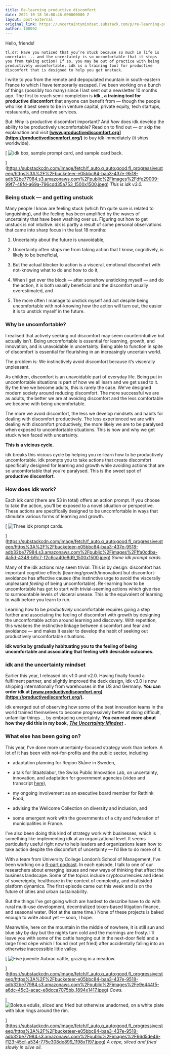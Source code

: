 ```yaml
---
title: Re-learning productive discomfort
date: 2021-10-18 16:00:46.000000000 Z
layout: post-external
original_link: https://uncertaintymindset.substack.com/p/re-learning-productive-discomfort
author: 100092
---
```


Hello, friends!

```
tl;dr: Have you noticed that you’re stuck because so much in life is uncertain ... and the uncertainty is so uncomfortable that it stops you from taking action? If so, you may be out of practice with being productively uncomfortable. idk is a training tool for productive discomfort that is designed to help you get unstuck.
```

I write to you from the remote and depopulated mountain in south-eastern France to which I have temporarily escaped. I’ve been working on a bunch of things (possibly too many) since I last sent out a newsletter 10 months ago. The first to reach semi-completion is **idk** , **a training tool for productive discomfort** that anyone can benefit from — though the people who like it best seem to be in venture capital, private equity, tech startups, restaurants, and creative services.

But: _Why_ is productive discomfort important? And _how_ does idk develop the ability to be productively uncomfortable? Read on to find out — or skip the explanation and visit **[www.productivediscomfort.org](https://productivediscomfort.org/)** to buy idk immediately (it ships worldwide).

[
 ![idk box, sample prompt card, and sample card back.](https://substackcdn.com/image/fetch/w_1456,c_limit,f_auto,q_auto:good,fl_progressive:steep/https%3A%2F%2Fbucketeer-e05bbc84-baa3-437e-9518-adb32be77984.s3.amazonaws.com%2Fpublic%2Fimages%2Fdfe29009-99f7-48fd-a69a-796cdd35a753_1500x1500.jpeg "idk box, sample prompt card, and sample card back.")

](https://substackcdn.com/image/fetch/f_auto,q_auto:good,fl_progressive:steep/https%3A%2F%2Fbucketeer-e05bbc84-baa3-437e-9518-adb32be77984.s3.amazonaws.com%2Fpublic%2Fimages%2Fdfe29009-99f7-48fd-a69a-796cdd35a753_1500x1500.jpeg)
_This is idk v3.0._

### Being stuck — and getting unstuck

Many people I know are feeling stuck (which I’m quite sure is related to languishing), and the feeling has been amplified by the waves of uncertainty that have been washing over us. Figuring out how to get unstuck is not intuitive. idk is partly a result of some personal observations that came into sharp focus in the last 18 months:

1. Uncertainty about the future is unavoidable, 

2. Uncertainty often stops me from taking action that I know, cognitively, is likely to be beneficial,

3. But the actual blocker to action is a visceral, emotional discomfort with not-knowing what to do and how to do it,

4. When I get over the block — after somehow unsticking myself — and do the action, it is both usually beneficial and the discomfort usually overestimated, and

5. The more often I manage to unstick myself and act despite being uncomfortable with not-knowing how the action will turn out, the easier it is to unstick myself in the future. 

### **Why be uncomfortable?**

I realised that actively seeking out discomfort may seem counterintuitive but actually isn’t. Being uncomfortable is essential for learning, growth, and innovation, and is unavoidable in uncertainty. Being able to function in spite of discomfort is essential for flourishing in an increasingly uncertain world.

The problem is: We instinctively avoid discomfort because it’s viscerally unpleasant.

As children, discomfort is an unavoidable part of everyday life. Being put in uncomfortable situations is part of how we all learn and we get used to it. By the time we become adults, this is rarely the case. We’ve designed modern society around reducing discomfort. The more successful we are as adults, the better we are at avoiding discomfort and the less comfortable we become with being uncomfortable.

The more we avoid discomfort, the less we develop mindsets and habits for dealing with discomfort productively. The less experienced we are with dealing with discomfort productively, the more likely we are to be paralysed when exposed to uncomfortable situations. This is how and why we get stuck when faced with uncertainty.

**This is a vicious cycle.**

idk breaks this vicious cycle by helping you re-learn how to be productively uncomfortable. idk prompts you to take actions that create discomfort specifically designed for learning and growth while avoiding actions that are so uncomfortable that you’re paralysed. This is the sweet spot of **productive discomfort**.

### How does idk work?

Each idk card (there are 53 in total) offers an action prompt. If you choose to take the action, you’ll be exposed to a novel situation or perspective. These actions are specifically designed to be uncomfortable in ways that stimulate various forms of learning and growth.

[
 ![Three idk prompt cards.](https://substackcdn.com/image/fetch/w_1456,c_limit,f_auto,q_auto:good,fl_progressive:steep/https%3A%2F%2Fbucketeer-e05bbc84-baa3-437e-9518-adb32be77984.s3.amazonaws.com%2Fpublic%2Fimages%2Fffa0cdba-4a5d-4348-b9c7-f2c6ca40e8d9_1500x1500.jpeg "Three idk prompt cards.")

](https://substackcdn.com/image/fetch/f_auto,q_auto:good,fl_progressive:steep/https%3A%2F%2Fbucketeer-e05bbc84-baa3-437e-9518-adb32be77984.s3.amazonaws.com%2Fpublic%2Fimages%2Fffa0cdba-4a5d-4348-b9c7-f2c6ca40e8d9_1500x1500.jpeg)
_Some idk prompt cards._

Many of the idk actions may seem trivial. This is by design: discomfort has important cognitive effects (learning/growth/innovation) but discomfort-avoidance has affective causes (the instinctive urge to avoid the viscerally unpleasant _feeling_ of being uncomfortable). Re-learning how to be uncomfortable has got to start with trivial-seeming actions which give rise to surmountable levels of visceral unease. This is the equivalent of learning to walk before you learn to run.

Learning how to be _productively_ uncomfortable requires going a step further and associating the feeling of discomfort with growth by designing the uncomfortable action around learning and discovery. With repetition, this weakens the instinctive linkage between discomfort and fear and avoidance — and makes it easier to develop the habit of seeking out productively uncomfortable situations.

**idk works by gradually habituating you to the feeling of being uncomfortable and associating that feeling with desirable outcomes.**

### idk and the uncertainty mindset

Earlier this year, I released idk v1.0 and v2.0. Having finally found a fulfilment partner, and slightly improved the deck design, idk v3.0 is now shipping internationally from warehouses in the US and Germany. **You can order idk at [www.productivediscomfort.org](https://productivediscomfort.org/).**

idk emerged out of observing how some of the best innovation teams in the world trained themselves to become progressively better at doing difficult, unfamiliar things … by embracing uncertainty. **You can read more about how they did this in my book,** _**[The Uncertainty Mindset](https://uncertaintymindset.org/)**_ **.**

### What else has been going on?

This year, I’ve done more uncertainty-focused strategy work than before. A lot of it has been with not-for-profits and the public sector, including

- adaptation planning for Region Skåne in Sweden, 

- a talk for Staatslabor, the Swiss Public Innovation Lab, on uncertainty, innovation, and adaptation for government agencies (video and transcript [here](https://www.staatslabor.ch/en/staatskantine-46-uncertainty-mindset-why-public-servants-should-take-inspiration-from-cutting-edge)),

- my ongoing involvement as an executive board member for Rethink Food, 

- advising the Wellcome Collection on diversity and inclusion, and

- some emergent work with the governments of a city and federation of municipalities in France.

I’ve also been doing this kind of strategy work with businesses, which is something like implementing idk at an organizational level. It seems particularly useful right now to help leaders and organizations learn how to take action despite the discomfort of uncertainty — I’d like to do more of it.

With a team from University College London’s School of Management, I’ve been working on a [6-part podcast](https://www.mgmt.ucl.ac.uk/mind-shift-podcast). In each episode, I talk to one of our researchers about emerging issues and new ways of thinking that affect the business landscape. Some of the topics include cryptocurrencies and ideas of sovereignty, healthcare in the context of complexity, and multisided platform dynamics. The first episode came out this week and is on the future of cities and urban sustainability.

But the things I’ve got going which are hardest to describe have to do with rural multi-use development, decentralized token-based litigation finance, and seasonal water. (Not at the same time.) None of these projects is baked enough to write about yet — soon, I hope.

Meanwhile, here on the mountain in the middle of nowhere, it is still sun and blue sky by day but the nights turn cold and the mornings are frosty. I’ll leave you with some of the cattle hanging out in the next-door field and a large fried cèpe which I found (not yet fried) after accidentally falling into an otherwise inaccessible little valley.

[
 ![Five juvenile Aubrac cattle, grazing in a meadow.](https://substackcdn.com/image/fetch/w_1456,c_limit,f_auto,q_auto:good,fl_progressive:steep/https%3A%2F%2Fbucketeer-e05bbc84-baa3-437e-9518-adb32be77984.s3.amazonaws.com%2Fpublic%2Fimages%2Fe9e444f5-a6dc-45c3-acac-e8dcca7075bb_1894x1417.jpeg "Five juvenile Aubrac cattle, grazing in a meadow.")

](https://substackcdn.com/image/fetch/f_auto,q_auto:good,fl_progressive:steep/https%3A%2F%2Fbucketeer-e05bbc84-baa3-437e-9518-adb32be77984.s3.amazonaws.com%2Fpublic%2Fimages%2Fe9e444f5-a6dc-45c3-acac-e8dcca7075bb_1894x1417.jpeg)
_Cows._

[
 ![Boletus edulis, sliced and fried but otherwise unadorned, on a white plate with blue rings around the rim.](https://substackcdn.com/image/fetch/w_1456,c_limit,f_auto,q_auto:good,fl_progressive:steep/https%3A%2F%2Fbucketeer-e05bbc84-baa3-437e-9518-adb32be77984.s3.amazonaws.com%2Fpublic%2Fimages%2F66d5de46-f123-45cf-a534-775e308de899_1198x1197.jpeg "Boletus edulis, sliced and fried but otherwise unadorned, on a white plate with blue rings around the rim.")

](https://substackcdn.com/image/fetch/f_auto,q_auto:good,fl_progressive:steep/https%3A%2F%2Fbucketeer-e05bbc84-baa3-437e-9518-adb32be77984.s3.amazonaws.com%2Fpublic%2Fimages%2F66d5de46-f123-45cf-a534-775e308de899_1198x1197.jpeg)
_A cèpe, sliced and fried slowly in olive oil._

